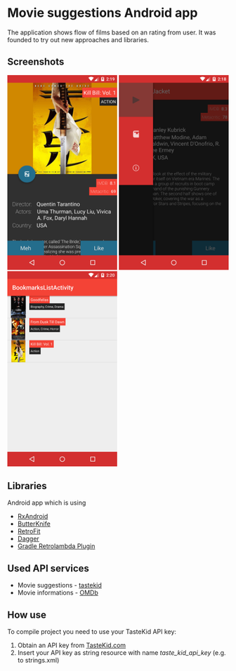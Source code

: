 # Movie suggestions Android app
The application shows flow of films based on an rating from user. It was founded to try out new approaches and libraries.

## Screenshots
<img src="/images/main.png" width="250"/>
<img src="/images/drawer.png" width="250"/>
<img src="/images/bookmarks.png" width="250"/>

## Libraries
Android app which is using 
* [RxAndroid](https://github.com/ReactiveX/RxAndroid)
* [ButterKnife](http://jakewharton.github.io/butterknife/)
* [RetroFit](http://square.github.io/retrofit/)
* [Dagger](http://square.github.io/dagger/)
* [Gradle Retrolambda Plugin](https://github.com/evant/gradle-retrolambda)

## Used API services
* Movie suggestions - [tastekid](https://www.tastekid.com/read/api)
* Movie informations - [OMDb](http://www.omdbapi.com/)

## How use
To compile project you need to use your TasteKid API key:

1. Obtain an API key from [TasteKid.com](https://www.tastekid.com/read/api)
2. Insert your API key as string resource with name _taste_kid_api_key_ (e.g. to strings.xml)

